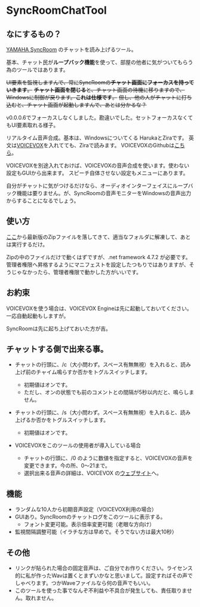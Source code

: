 # SyncRoomChatTool
## なにするもの？
[YAMAHA SyncRoom](https://syncroom.yamaha.com) のチャットを読み上げるツール。

基本、チャット民が**ループバック機能**を使って、部屋の他者に気がついてもらう為のツールではあります。

~~UI要素を監視しますんで、常にSyncRoomの**チャット画面にフォーカスを持っていきます**。~~
~~**チャット画面を閉じる**と、チャット画面の待機に移りますので、Windowsに制御が戻ります。**これは仕様です**。~~
~~但し、他の人がチャットに打ち込むと、チャット画面が起動しますんで、あとは分かるな？~~

v0.0.0.6でフォーカスしなくしました。勘違いでした。セットフォーカスなくてもUI要素取れる様子。

リアルタイム音声合成。基本は、Windowsについてくる HarukaとZiraです。
英文は[VOICEVOX](https://voicevox.hiroshiba.jp/)を入れてても、Ziraで読みます。
VOICEVOXのGithubは[こちら](https://github.com/VOICEVOX)。

VOICEVOXを別途入れておけば、VOICEVOXの音声合成を使います。使わない設定もGUIから出来ます。
スピーチ自体させない設定もメニューにあります。

自分がチャットに気がつけるだけなら、オーディオインターフェイスにループバック機能は要りません。が、SyncRoomの音声モニターをWindowsの音声出力からすることになるでしょう。

## 使い方
[ここ](https://github.com/dhamaoka/SyncRoomChatTool/releases/latest)から最新版のZipファイルを落してきて、適当なフォルダに解凍して、あとは実行するだけ。

Zipの中のファイルだけで動くはずですが、.net framework 4.7.2 が必要です。
管理者権限へ昇格するようにマニフェストを設定したつもりではありますが、そうじゃなかったら、管理者権限で動かした方がいいです。

## お約束
VOICEVOXを使う場合は、VOICEVOX Engineは先に起動しておいてください。一応自動起動もしますが。

SyncRoomは先に起ち上げておいた方が吉。

## チャットする側で出来る事。
- チャットの行頭に、/c（大小問わず。スペース有無無視）を入れると、読み上げ前のチャイム鳴らすか否かをトグルスイッチします。
  - 初期値はオンです。
  - ただし、オンの状態でも前のコメントとの間隔が5秒以内だと、鳴らしません。
- チャットの行頭に、/s（大小問わず。スペース有無無視）を入れると、読み上げるか否かをトグルスイッチします。
  - 初期値はオンです。

- VOICEVOXをこのツールの使用者が導入している場合
   - チャットの行頭に、/0 のように数値を指定すると、VOICEVOXの音声を変更できます。今の所、0～21まで。
   - 選択出来る音声の詳細は、VOICEVOX の[ウェブサイト](https://voicevox.hiroshiba.jp/)へ。

## 機能
- ランダムな10人から初期音声設定（VOICEVOX利用の場合）
- GUIあり。SyncRoomのチャットログをこのツールに表示する。
   - フォント変更可能。表示倍率変更可能（老眼な方向け）
- 監視間隔調整可能（イラチな方は早めで。そうでない方は最大10秒）

## その他

- リンクが貼られた場合の固定音声は、ご自分でお作りください。ライセンス的に私が作ったWavは置くとまずいかなと思いまして。設定すればその声でしゃべります。つかWaveファイルなら何の音声でもいい。
- このツールを使った事でなんぞ不利益や不具合が発生しても、責任取りません。取れません。
